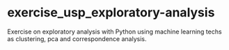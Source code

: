 # exercise_usp_exploratory-analysis
Exercise on exploratory analysis with Python using machine learning techs as clustering, pca and correspondence analysis.
